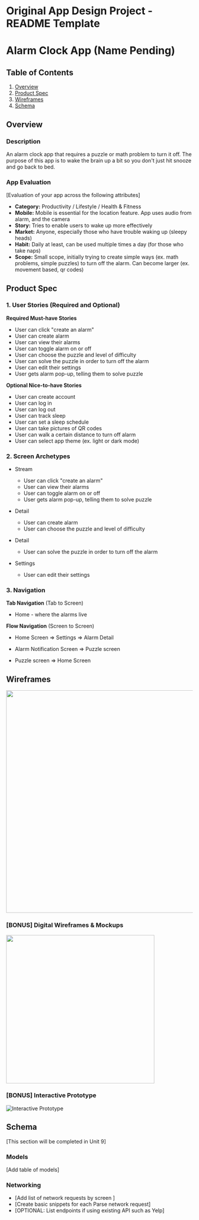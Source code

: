 Original App Design Project - README Template
===

# Alarm Clock App (Name Pending)

## Table of Contents
1. [Overview](#Overview)
1. [Product Spec](#Product-Spec)
1. [Wireframes](#Wireframes)
2. [Schema](#Schema)

## Overview
### Description
An alarm clock app that requires a puzzle or math problem to turn it off. The purpose of this app is to wake the brain up a bit so you don't just hit snooze and go back to bed.

### App Evaluation
[Evaluation of your app across the following attributes]
- **Category:** Productivity / Lifestyle / Health & Fitness
- **Mobile:** Mobile is essential for the location feature. App uses audio from alarm, and the camera
- **Story:** Tries to enable users to wake up more effectively
- **Market:** Anyone, especially those who have trouble waking up (sleepy heads)
- **Habit:** Daily at least, can be used multiple times a day (for those who take naps) 
- **Scope:** Small scope, initially trying to create simple ways (ex. math problems, simple puzzles) to turn off the alarm. Can become larger (ex. movement based, qr codes)

## Product Spec

### 1. User Stories (Required and Optional)

**Required Must-have Stories**

* User can click "create an alarm"
* User can create alarm
* User can view their alarms
* User can toggle alarm on or off
* User can choose the puzzle and level of difficulty
* User can solve the puzzle in order to turn off the alarm
* User can edit their settings
* User gets alarm pop-up, telling them to solve puzzle

**Optional Nice-to-have Stories**

* User can create account
* User can log in
* User can log out
* User can track sleep
* User can set a sleep schedule
* User can take pictures of QR codes
* User can walk a certain distance to turn off alarm
* User can select app theme (ex. light or dark mode)

### 2. Screen Archetypes

* Stream
   * User can click "create an alarm"
   * User can view their alarms
   * User can toggle alarm on or off
   * User gets alarm pop-up, telling them to solve puzzle
   
* Detail
   * User can create alarm
   * User can choose the puzzle and level of difficulty

* Detail
   * User can solve the puzzle in order to turn off the alarm

* Settings
   * User can edit their settings

### 3. Navigation

**Tab Navigation** (Tab to Screen)

* Home - where the alarms live

**Flow Navigation** (Screen to Screen)

* Home Screen
   => Settings
   => Alarm Detail

* Alarm Notification Screen
   => Puzzle screen

* Puzzle screen
   => Home Screen


## Wireframes
<img src="https://github.com/Sleepy-Heads/alarm_clock_app/files/6290639/AlarmAppWireframe.pdf" width=600>

### [BONUS] Digital Wireframes & Mockups
<img src="https://media.discordapp.net/attachments/830466340887330816/830518532873125898/8951376c8780d1d529fc7c1ef2920fc2.png" width=400>

### [BONUS] Interactive Prototype
<img src='http://g.recordit.co/071Mwnjz57.gif' width='' alt='Interactive Prototype' />


## Schema 
[This section will be completed in Unit 9]
### Models
[Add table of models]
### Networking
- [Add list of network requests by screen ]
- [Create basic snippets for each Parse network request]
- [OPTIONAL: List endpoints if using existing API such as Yelp]
